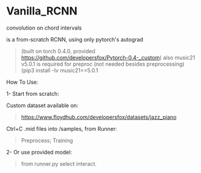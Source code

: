 # Vanilla_RCNN
convolution on chord intervals


is a from-scratch RCNN, using only pytorch's autograd 

>(built on torch 0.4.0, provided https://github.com/developersfox/Pytorch-0.4-_custom)
also music21 v5.0.1 is required for preproc 
(not needed besides preprocessing)
(pip3 install -Iv music21==5.0.1


How To Use:


1- Start from scratch:

Custom dataset available on:
>https://www.floydhub.com/developersfox/datasets/jazz_piano

Ctrl+C .mid files into /samples,
from Runner:
  >Preprocess;
  >Training
  
 
2- Or use provided model:

>from runner.py select interact.
